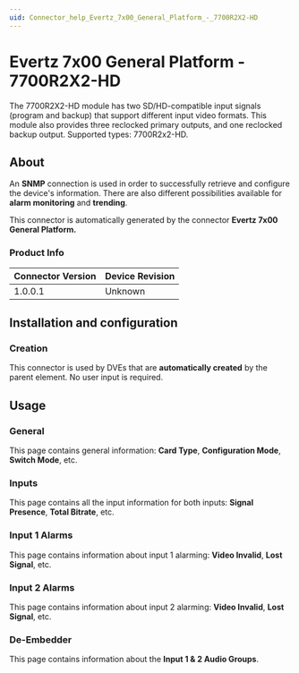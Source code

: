 ```yaml
---
uid: Connector_help_Evertz_7x00_General_Platform_-_7700R2X2-HD
---
```


# Evertz 7x00 General Platform - 7700R2X2-HD

The 7700R2X2-HD module has two SD/HD-compatible input signals (program and backup) that support different input video formats. This module also provides three reclocked primary outputs, and one reclocked backup output. Supported types: 7700R2x2-HD.

## About

An **SNMP** connection is used in order to successfully retrieve and configure the device's information. There are also different possibilities available for **alarm monitoring** and **trending**.

This connector is automatically generated by the connector **Evertz 7x00 General Platform.**

### Product Info

| **Connector Version** | **Device Revision** |
|--------------------|---------------------|
| 1.0.0.1            | Unknown             |

## Installation and configuration

### Creation

This connector is used by DVEs that are **automatically created** by the parent element. No user input is required.

## Usage

### General

This page contains general information: **Card Type**, **Configuration Mode**, **Switch Mode**, etc.

### Inputs

This page contains all the input information for both inputs: **Signal Presence**, **Total Bitrate**, etc.

### Input 1 Alarms

This page contains information about input 1 alarming: **Video Invalid**, **Lost Signal**, etc.

### Input 2 Alarms

This page contains information about input 2 alarming: **Video Invalid**, **Lost Signal**, etc.

### De-Embedder

This page contains information about the **Input 1 & 2 Audio Groups**.
